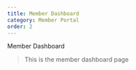 ```yaml
---
title: Member Dashboard
category: Member Portal
order: 2
---
```


Member Dashboard

> This is the member dashboard page

